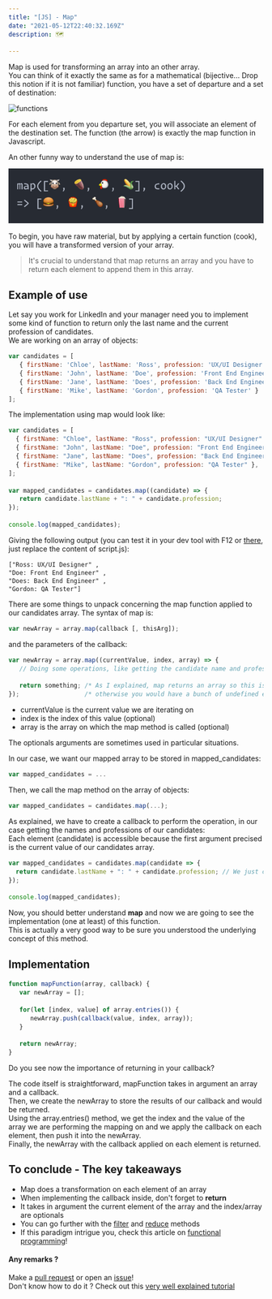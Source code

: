 ```yaml
---
title: "[JS] - Map"
date: "2021-05-12T22:40:32.169Z"
description: 🗺️

---
```


Map is used for transforming an array into an other array.  
You can think of it exactly the same as for a mathematical (bijective... Drop this notion if it is not familiar) function, you have a set of departure and a set of destination:  

<img src="https://upload.wikimedia.org/wikipedia/commons/6/64/Codomain2.SVG" alt="functions" width="600"/>

For each element from you departure set, you will associate an element of the destination set. The function (the arrow) is exactly the map function in Javascript.  

An other funny way to understand the use of map is:  

![map](./map.png)

To begin, you have raw material, but by applying a certain function (cook), you will have a transformed version of your array.  

> It's crucial to understand that map returns an array and you have to return each element to append them in this array.


## Example of use

Let say you work for LinkedIn and your manager need you to implement some kind of function to return only the last name and the current profession of candidates.  
We are working on an array of objects:

```js
var candidates = [
   { firstName: 'Chloe', lastName: 'Ross', profession: 'UX/UI Designer' },
   { firstName: 'John', lastName: 'Doe', profession: 'Front End Engineer' },
   { firstName: 'Jane', lastName: 'Does', profession: 'Back End Engineer' },
   { firstName: 'Mike', lastName: 'Gordon', profession: 'QA Tester' }
];

```

The implementation using map would look like:

```js
var candidates = [
  { firstName: "Chloe", lastName: "Ross", profession: "UX/UI Designer" },
  { firstName: "John", lastName: "Doe", profession: "Front End Engineer" },
  { firstName: "Jane", lastName: "Does", profession: "Back End Engineer" },
  { firstName: "Mike", lastName: "Gordon", profession: "QA Tester" },
];

var mapped_candidates = candidates.map((candidate) => {
   return candidate.lastName + ": " + candidate.profession;
});

console.log(mapped_candidates);

```


Giving the following output (you can test it in your dev tool with F12 or <a href="https://playcode.io/new/" target="_blank" rel="nofollow noopener noreferrer">there</a>, just replace the content of script.js):

```
["Ross: UX/UI Designer" ,
"Doe: Front End Engineer" ,
"Does: Back End Engineer" ,
"Gordon: QA Tester"]

```

There are some things to unpack concerning the map function applied to our candidates array. The syntax of map is:

```js
var newArray = array.map(callback [, thisArg]);
```


and the parameters of the callback:

```js
var newArray = array.map((currentValue, index, array) => {
   // Doing some operations, like getting the candidate name and profession
   
   return something; /* As I explained, map returns an array so this is MANDATORY */
});                  /* otherwise you would have a bunch of undefined elements */

```

- currentValue is the current value we are iterating on
- index is the index of this value (optional)
- array is the array on which the map method is called (optional)

The optionals arguments are sometimes used in particular situations.

In our case, we want our mapped array to be stored in mapped_candidates:

```js
var mapped_candidates = ...
```

Then, we call the map method on the array of objects:

```js
var mapped_candidates = candidates.map(...);
```

As explained, we have to create a callback to perform the operation, in our case getting the names and professions of our candidates:  
Each element (candidate) is accessible because the first argument precised is the current value of our candidates array.

```js
var mapped_candidates = candidates.map(candidate => {
  return candidate.lastName + ": " + candidate.profession; // We just concatenate strings
});

console.log(mapped_candidates);
```

Now, you should better understand **map** and now we are going to see the implementation (one at least) of this function.  
This is actually a very good way to be sure you understood the underlying concept of this method. 

## Implementation

```js
function mapFunction(array, callback) {
   var newArray = [];

   for(let [index, value] of array.entries()) {
      newArray.push(callback(value, index, array));
   }

   return newArray;
}

```

Do you see now the importance of returning in your callback?

The code itself is straightforward, mapFunction takes in argument an array and a callback.  
Then, we create the newArray to store the results of our callback and would be returned.  
Using the array.entries() method, we get the index and the value of the array we are performing the mapping on and we apply the callback on each element, then push it into the newArray.  
Finally, the newArray with the callback applied on each element is returned.

## To conclude - The key takeaways

- Map does a transformation on each element of an array
- When implementing the callback inside, don't forget to **return**
- It takes in argument the current element of the array and the index/array are optionals 
- You can go further with the [filter](../filter) and [reduce](../reduce) methods
- If this paradigm intrigue you, check this article on [functional programming](../functional-programming)!

#### Any remarks ?

Make a [pull request](https://github.com/ackermannQ/quentinackermann) or open an [issue](https://github.com/ackermannQ/quentinackermann/issues)!  
Don't know how to do it ? Check out this [very well explained tutorial](https://opensource.com/article/19/7/create-pull-request-github)


